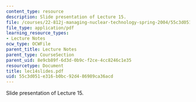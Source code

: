 ```yaml
---
content_type: resource
description: Slide presentation of Lecture 15.
file: /courses/22-812j-managing-nuclear-technology-spring-2004/55c3d051e316b0bc92d486989ca36acd_lec14slides.pdf
file_type: application/pdf
learning_resource_types:
- Lecture Notes
ocw_type: OCWFile
parent_title: Lecture Notes
parent_type: CourseSection
parent_uid: 8e9cb89f-6d3d-0b9c-f2ce-4cc8246c1e35
resourcetype: Document
title: lec14slides.pdf
uid: 55c3d051-e316-b0bc-92d4-86989ca36acd
---
```

Slide presentation of Lecture 15.

